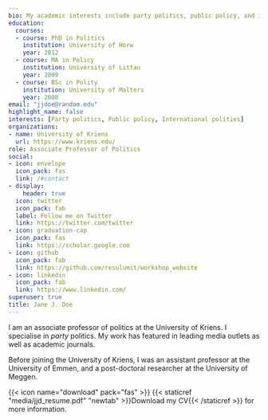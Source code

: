 ```yaml
---
bio: My academic interests include party politics, public policy, and international polities.
education:
  courses:
  - course: PhD in Politics
    institution: University of Horw
    year: 2012
  - course: MA in Policy
    institution: University of Littau
    year: 2009
  - course: BSc in Polity
    institution: University of Malters
    year: 2008
email: "jjdoe@random.edu"
highlight_name: false
interests: [Party politics, Public policy, International polities]
organizations:
- name: University of Kriens
  url: https://www.kriens.edu/
role: Associate Professor of Politics
social:
- icon: envelope
  icon_pack: fas
  link: /#contact
- display:
    header: true
  icon: twitter
  icon_pack: fab
  label: Follow me on Twitter
  link: https://twitter.com/twitter
- icon: graduation-cap
  icon_pack: fas
  link: https://scholar.google.com
- icon: github
  icon_pack: fab
  link: https://github.com/resulumit/workshop_website
- icon: linkedin
  icon_pack: fab
  link: https://www.linkedin.com/
superuser: true
title: Jane J. Doe
---
```


I am an associate professor of politics at the University of Kriens. I specialise in *party* politics. My work has featured in leading media outlets as well as academic journals.

Before joining the University of Kriens, I was an assistant professor at the University of Emmen, and a post-doctoral researcher at the University of Meggen.

{{< icon name="download" pack="fas" >}} {{< staticref "media/jjd_resume.pdf" "newtab" >}}Download my CV{{< /staticref >}} for more information.
